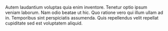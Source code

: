 Autem laudantium voluptas quia enim inventore. Tenetur optio ipsum veniam laborum. Nam odio beatae ut hic. Quo ratione vero qui illum ullam ad in. Temporibus sint perspiciatis assumenda. Quis repellendus velit repellat cupiditate sed est voluptatem aliquid.